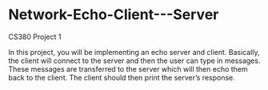 Network-Echo-Client---Server
============================

CS380 Project 1

In this project, you will be implementing an echo server and client. Basically, the client will connect to the
server and then the user can type in messages. These messages are transferred to the server which will then
echo them back to the client. The client should then print the server’s response.
